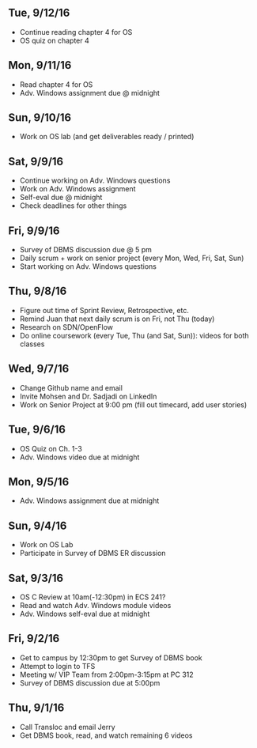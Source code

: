 ## Tue, 9/12/16
+ Continue reading chapter 4 for OS
+ OS quiz on chapter 4

## Mon, 9/11/16
+ Read chapter 4 for OS
+ Adv. Windows assignment due @ midnight

## Sun, 9/10/16
+ Work on OS lab (and get deliverables ready / printed)

## Sat, 9/9/16
+ Continue working on Adv. Windows questions
+ Work on Adv. Windows assignment
+ Self-eval due @ midnight
+ Check deadlines for other things

## Fri, 9/9/16
+ Survey of DBMS discussion due @ 5 pm
+ Daily scrum + work on senior project (every Mon, Wed, Fri, Sat, Sun)
+ Start working on Adv. Windows questions

## Thu, 9/8/16
+ Figure out time of Sprint Review, Retrospective, etc.
+ Remind Juan that next daily scrum is on Fri, not Thu (today)
+ Research on SDN/OpenFlow
+ Do online coursework (every Tue, Thu (and Sat, Sun)): videos for both classes

## Wed, 9/7/16
+ Change Github name and email
+ Invite Mohsen and Dr. Sadjadi on LinkedIn
+ Work on Senior Project at 9:00 pm (fill out timecard, add user stories)

## Tue, 9/6/16
+ OS Quiz on Ch. 1-3
+ Adv. Windows video due at midnight

## Mon, 9/5/16
+ Adv. Windows assignment due at midnight

## Sun, 9/4/16
+ Work on OS Lab
+ Participate in Survey of DBMS ER discussion

## Sat, 9/3/16
+ OS C Review at 10am(-12:30pm) in ECS 241?
+ Read and watch Adv. Windows module videos
+ Adv. Windows self-eval due at midnight

## Fri, 9/2/16
+ Get to campus by 12:30pm to get Survey of DBMS book
+ Attempt to login to TFS
+ Meeting w/ VIP Team from 2:00pm-3:15pm at PC 312
+ Survey of DBMS discussion due at 5:00pm

## Thu, 9/1/16
+ Call Transloc and email Jerry
+ Get DBMS book, read, and watch remaining 6 videos

